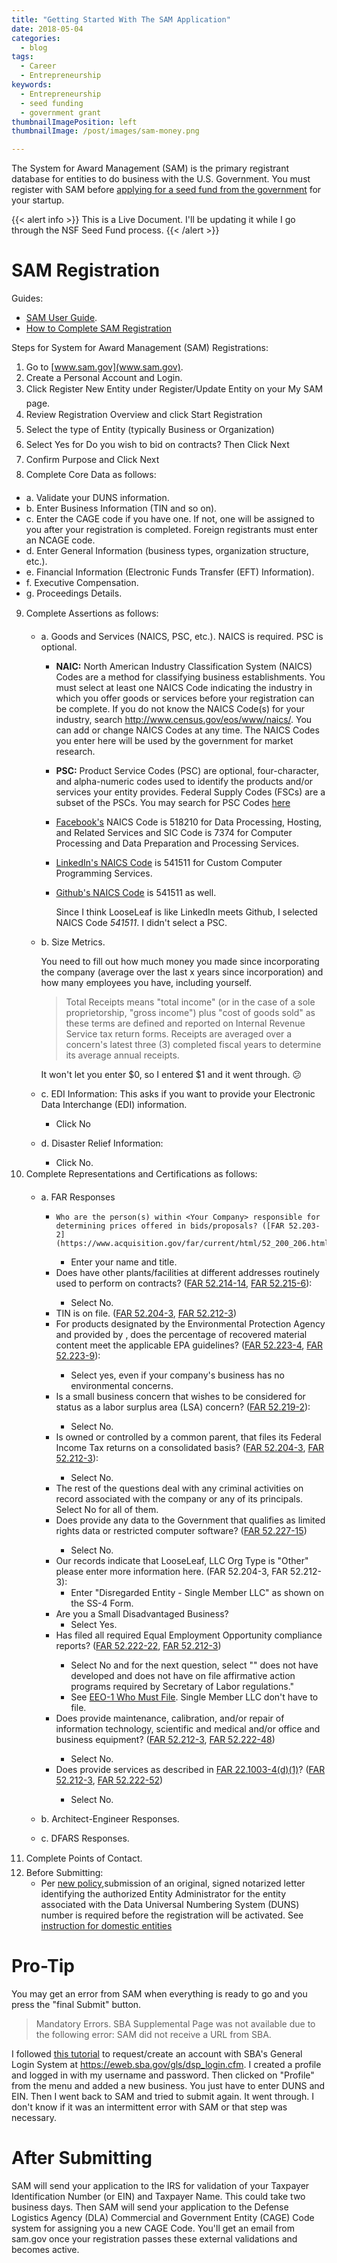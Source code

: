 ```yaml
---
title: "Getting Started With The SAM Application"
date: 2018-05-04
categories:
  - blog
tags:
  - Career
  - Entrepreneurship
keywords:
  - Entrepreneurship
  - seed funding
  - government grant
thumbnailImagePosition: left
thumbnailImage: /post/images/sam-money.png

---
```


The System for Award Management (SAM) is the primary registrant database for entities to do business with the U.S. Government. You must register with SAM before [applying for a seed fund from the government](/post/getting-started-with-startup-seed-funding/) for your startup.

<!--more-->

{{< alert info >}} This is a Live Document. I'll be updating it while I go through the NSF Seed Fund process. {{< /alert >}}


# SAM Registration

Guides:

* [SAM User Guide](https://www.sam.gov/sam/SAM_Guide/SAM_User_Guide.htm).
* [How to Complete SAM Registration](https://missouribusiness.net/article/how-to-complete-sam-registration/)

Steps for System for Award Management (SAM) Registrations:

1. Go to [www.sam.gov](www.sam.gov).
2. Create a Personal Account and Login.
3. Click Register New Entity under Register/Update Entity on your My SAM page.
4. Review Registration Overview and click Start Registration
5. Select the type of Entity (typically Business or Organization)
6. Select Yes for Do you wish to bid on contracts? Then Click Next
7. Confirm Purpose and Click Next
8. Complete Core Data as follows:
  * a. Validate your DUNS information.
  * b. Enter Business Information (TIN and so on).
  * c. Enter the CAGE code if you have one. If not, one will be assigned to you after your registration is completed. Foreign registrants must enter an NCAGE code.
  * d. Enter General Information (business types, organization structure, etc.).
  * e. Financial Information (Electronic Funds Transfer (EFT) Information).
  * f. Executive Compensation.
  * g. Proceedings Details.
9. Complete Assertions as follows:
    * a. Goods and Services (NAICS, PSC, etc.). NAICS is required. PSC is optional.
      * **NAIC:** North American Industry Classification System (NAICS) Codes are a method for classifying business establishments. You must select at least one NAICS Code indicating the industry in which you offer goods or services before your registration can be complete. If you do not know the NAICS Code(s) for your industry, search http://www.census.gov/eos/www/naics/. You can add or change NAICS Codes at any time. The NAICS Codes you enter here will be used by the government for market research.
      * **PSC:** Product Service Codes (PSC) are optional, four-character, and alpha-numeric codes used to identify the products and/or services your entity provides. Federal Supply Codes (FSCs) are a subset of the PSCs. You may search for PSC Codes [here](https://www.acquisition.gov/PSC%20Manual%20-%20Final%20-%2011%20August%202011.pdf)
      * [Facebook's](https://siccode.com/en/business/facebook-inc-menlo-park-94025) NAICS Code is 518210 for Data Processing, Hosting, and Related Services and SIC Code is 7374 for Computer Processing and Data Preparation and Processing Services.
      * [LinkedIn's NAICS Code](https://siccode.com/en/business/linkedin-chicago-60661) is 541511 for Custom Computer Programming Services.
      * [Github's NAICS Code](https://siccode.com/en/business/github-inc-san-francisco-94107) is 541511 as well.

        Since I think LooseLeaf is like LinkedIn meets Github, I selected NAICS Code *541511*. I didn't select a PSC.

    * b. Size Metrics.

        You need to fill out how much money you made since incorporating the company (average over the last x years since incorporation) and how many employees you have, including yourself.

        > Total Receipts means "total income" (or in the case of a sole proprietorship, "gross income") plus "cost of goods sold" as these terms are defined and reported on Internal Revenue Service tax return forms. Receipts are averaged over a concern's latest three (3) completed fiscal years to determine its average annual receipts.

        It won't let you enter $0, so I entered $1 and it went through. 😕
    * c. EDI Information: This asks if you want to provide your Electronic Data Interchange (EDI) information.
        * Click No
    * d. Disaster Relief Information:
        * Click No.
10. Complete Representations and Certifications as follows:
    * a. FAR Responses
      * 	Who are the person(s) within <Your Company> responsible for determining prices offered in bids/proposals? ([FAR 52.203-2](https://www.acquisition.gov/far/current/html/52_200_206.html#wp1137583)):  
          * Enter your name and title.
      * Does <Your Company> have other plants/facilities at different addresses routinely used to perform on contracts? ([FAR 52.214-14](https://www.acquisition.gov/far/current/html/52_214.html#wp1129381), [FAR 52.215-6](https://www.acquisition.gov/far/current/html/52_215.html#wp1144523)):
          * Select No.
      * TIN is on file. ([FAR 52.204-3](https://www.acquisition.gov/far/current/html/52_200_206.html#wp1137777), [FAR 52.212-3](https://www.acquisition.gov/far/current/html/52_212_213.html#wp1179194))
      * For products designated by the Environmental Protection Agency and provided by <Your Company>, does the percentage of recovered material content meet the applicable EPA guidelines? ([FAR 52.223-4](https://www.acquisition.gov/far/current/html/52_223_226.html#wp1168826), [FAR 52.223-9](https://www.acquisition.gov/far/current/html/52_223_226.html#wp1168892)):  
          * Select yes, even if your company's business has no environmental concerns.
      * Is <Your Company> a small business concern that wishes to be considered for status as a labor surplus area (LSA) concern? ([FAR 52.219-2](https://www.acquisition.gov/far/current/html/52_217_221.html#wp1135943)):
          * Select No.
      * Is <Your Company> owned or controlled by a common parent, that files its Federal Income Tax returns on a consolidated basis? ([FAR 52.204-3](https://www.acquisition.gov/far/current/html/52_200_206.html#wp1137777), [FAR 52.212-3](https://www.acquisition.gov/far/current/html/52_212_213.html#wp1179194)):
          * Select No.
      * The rest of the questions deal with any criminal activities on record associated with the company or any of its principals. Select No for all of them.
      * Does <Your Company> provide any data to the Government that qualifies as limited rights data or restricted computer software? ([FAR 52.227-15](https://www.acquisition.gov/far/current/html/52_227.html#wp1145584))
          * Select No.
      * Our records indicate that LooseLeaf, LLC Org Type is "Other" please enter more information here. (FAR 52.204-3, FAR 52.212-3):  
          * Enter "Disregarded Entity - Single Member LLC" as shown on the SS-4 Form.
      * Are you a Small Disadvantaged Business?
          * Select Yes.
      * Has <Your Company> filed all required Equal Employment Opportunity compliance reports? ([FAR 52.222-22](https://www.acquisition.gov/far/current/html/52_222.html#wp1147663), [FAR 52.212-3](https://www.acquisition.gov/far/current/html/52_212_213.html#wp1179194))
          * Select No and for the next question, select "<Your Company>" does not have developed and does not have on file affirmative action programs required by Secretary of Labor regulations."
          * See [EEO-1 Who Must File](https://www.eeoc.gov/employers/eeo1survey/whomustfile.cfm). Single Member LLC don't have to file.
      * Does <Your Company> provide maintenance, calibration, and/or repair of information technology, scientific and medical and/or office and business equipment? ([FAR 52.212-3](https://www.acquisition.gov/far/current/html/52_212_213.html#wp1179194), [FAR 52.222-48](https://www.acquisition.gov/far/current/html/52_222.html#wp1152427))
          * Select No.
      * Does <Your Company> provide services as described in [FAR 22.1003-4(d)(1)](https://www.acquisition.gov/sites/default/files/current/far/html/Subpart%2022_10.html#wp1109412)? ([FAR 52.212-3](https://www.acquisition.gov/far/current/html/52_212_213.html#wp1179194), [FAR 52.222-52](https://www.acquisition.gov/sites/default/files/current/far/html/52_222.html#wp1162560))
         * Select No.

    * b. Architect-Engineer Responses.
    * c. DFARS Responses.
11. Complete Points of Contact.
12. Before Submitting:
    * Per [new policy](https://www.gsa.gov/about-us/organization/federal-acquisition-service/office-of-systems-management/integrated-award-environment-iae/sam-update),submission of an original, signed notarized letter identifying the authorized Entity Administrator for the entity associated with the Data Universal Numbering System (DUNS) number is required before the registration will be activated. See [instruction for domestic entities](https://fsd.gov/fsd-gov/answer.do?sysparm_kbid=d2e67885db0d5f00b3257d321f96194b&sysparm_search=kb0013183)

# Pro-Tip

You may get an error from SAM when everything is ready to go and you press the "final Submit" button.

> Mandatory Errors. SBA Supplemental Page was not available due to the following error: SAM did not receive a URL from SBA.

I followed [this tutorial](https://govology.com/updating-sba-profile-easy-way/) to request/create an account with SBA's General Login System at  https://eweb.sba.gov/gls/dsp_login.cfm. I created a profile and logged in with my username and password. Then clicked on "Profile" from the menu and added a new business. You just have to enter DUNS and EIN. Then I went back to SAM and tried to submit again. It went through. I don't know if it was an intermittent error with SAM or that step was necessary.

# After Submitting

SAM will send your application to the IRS for validation of your Taxpayer Identification Number (or EIN) and Taxpayer Name. This could take two business days. Then SAM will send your application to the Defense Logistics Agency (DLA) Commercial and Government Entity (CAGE) Code system for assigning you a new CAGE Code. You'll get an email from sam.gov once your registration passes these external validations and becomes active.
